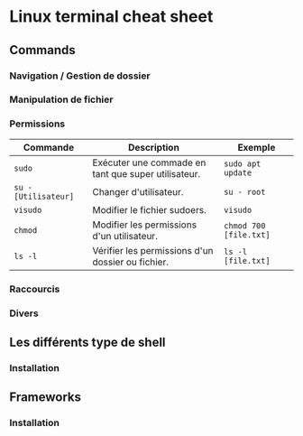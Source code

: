 # Linux terminal cheat sheet

## Commands

### Navigation / Gestion de dossier

### Manipulation de fichier

### Permissions

| Commande             | Description                                         | Exemple                |
| -------------------- | --------------------------------------------------- | ---------------------- |
| `sudo`               | Exécuter une commade en tant que super utilisateur. | `sudo apt update`      |
| `su - [Utilisateur]` | Changer d'utilisateur.                              | `su - root`            |
| `visudo`             | Modifier le fichier sudoers.                        | `visudo`               |
| `chmod`              | Modifier les permissions d'un utilisateur.          | `chmod 700 [file.txt]` |
| `ls -l`              | Vérifier les permissions d'un dossier ou fichier.   | `ls -l [file.txt]`     |

### Raccourcis

### Divers

## Les différents type de shell

### Installation

## Frameworks

### Installation
